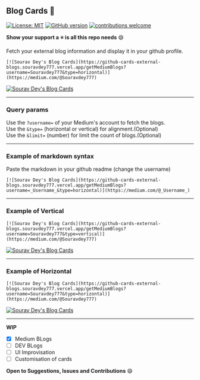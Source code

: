 ## Blog Cards :loudspeaker:

[![License: MIT](https://img.shields.io/badge/License-MIT-yellow.svg?style=flat)](https://opensource.org/licenses/MIT)
[![GitHub version](https://d25lcipzij17d.cloudfront.net/badge.png?id=gh&v=1.0&style=flat)](https://badge.fury.io/gh/Souravdey777/Github-Cards-External-Blogs)
[![contributions welcome](https://img.shields.io/badge/contributions-welcome-brightgreen.svg?style=flat)](https://github.com/Souravdey777/Github-Cards-External-Blogs/issues)

**Show your support a :star: is all this repo needs** :smile:

Fetch your external blog information and display it in your github profile.

```
[![Sourav Dey's Blog Cards](https://github-cards-external-blogs.souravdey777.vercel.app/getMediumBlogs?username=Souravdey777&type=horizontal)](https://medium.com/@Souravdey777)
```

[![Sourav Dey's Blog Cards](https://github-cards-external-blogs.souravdey777.vercel.app/getMediumBlogs?username=Souravdey777&type=horizontal)](https://medium.com/@Souravdey777)

---

### Query params

Use the `?username=` of your Medium's account to fetch the blogs.<br>
Use the `&type=` (horizontal or vertical) for alignment.(Optional)<br>
Use the `&limit=` (number) for limit the count of blogs.(Optional)<br>

---

### Example of markdown syntax

Paste the markdown in your github readme (change the username)

```
[![Sourav Dey's Blog Cards](https://github-cards-external-blogs.souravdey777.vercel.app/getMediumBlogs?username=_Username_&type=horizontal)](https://medium.com/@_Username_)
```

---

### Example of Vertical

```
[![Sourav Dey's Blog Cards](https://github-cards-external-blogs.souravdey777.vercel.app/getMediumBlogs?username=Souravdey777&type=vertical)](https://medium.com/@Souravdey777)
```

[![Sourav Dey's Blog Cards](https://github-cards-external-blogs.souravdey777.vercel.app/getMediumBlogs?username=Souravdey777&type=vertical)](https://medium.com/@Souravdey777)

---

### Example of Horizontal

```
[![Sourav Dey's Blog Cards](https://github-cards-external-blogs.souravdey777.vercel.app/getMediumBlogs?username=Souravdey777&type=horizontal)](https://medium.com/@Souravdey777)
```

[![Sourav Dey's Blog Cards](https://github-cards-external-blogs.souravdey777.vercel.app/getMediumBlogs?username=Souravdey777&type=horizontal)](https://medium.com/@Souravdey777)

---

**WIP**

- [x] Medium BLogs
- [ ] DEV BLogs
- [ ] UI Improvisation
- [ ] Customisation of cards

**Open to Suggestions, Issues and Contributions** :smile:
